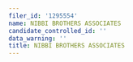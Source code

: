 ```yaml
---
filer_id: '1295554'
name: NIBBI BROTHERS ASSOCIATES
candidate_controlled_id: ''
data_warning: ''
title: NIBBI BROTHERS ASSOCIATES
---
```

